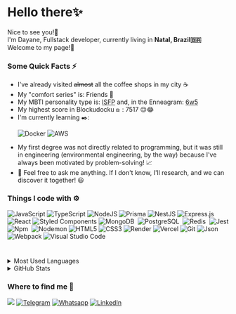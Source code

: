 <!--
**dayanelaura/dayanelaura** is a ✨ _special_ ✨ repository because its `README.md` (this file) appears on your GitHub profile.

Here are some ideas to get you started:

- 🔭 I’m currently working on ...
- 🌱 I’m currently learning ...
- 👯 I’m looking to collaborate on ...
- 🤔 I’m looking for help with ...
- 💬 Ask me about ...
- 📫 How to reach me: ...
- 😄 Pronouns: ...
- ⚡ Fun fact: ...
-->

<h1> Hello there✨ </h1>
<p>Nice to see you!👋</br> I'm Dayane, Fullstack developer, currently living in <b>Natal, Brazil🇧🇷</b> </br> Welcome to my page!🎉</p>

<h3>Some Quick Facts ⚡ </h3>
<ul>
<li> I've already visited <del>almost</del> all the coffee shops in my city ☕ </li>
<li> My "comfort series" is: Friends 💜</li>
<li> My MBTI personality type is: <a href="https://br.indeed.com/conselho-de-carreira/desenvolvimento-de-carreira/personalidade-isfp#:~:text=O%20que%20significa%20ter%20personalidade%20ISFP&text=De%20maneira%20geral%2C%20quem%20tem,uso%20de%20suas%20habilidades%20cognitivas%20." >ISFP</a> and, in the Enneagram: <a href="https://boo.world/en/enneagram/type-6w5" >6w5</a> </li>
<li> My highest score in Blockudocku <img alt="Blockudocku" src="https://cdn.now.gg/apps-content/com.easybrain.block.puzzle.games/icon/blockudoku-puzzle.png" width="10"/> : 7517 😌😂 </li>
<li> I'm currently learning ✒️:
  
  ![Docker](https://img.shields.io/badge/Docker-2CA5E0?style=for-the-badge&logo=docker&logoColor=white)
  ![AWS](https://img.shields.io/badge/Amazon_AWS-FF9900?style=for-the-badge&logo=amazonaws&logoColor=white) 
</li>
<li> My first degree was not directly related to programming, but it was still in engineering (environmental engineering, by the way) because I've always been motivated by problem-solving! 📈</li>
<li> 💬 Feel free to ask me anything. If I don't know, I'll research, and we can discover it together! 😃</li>
</ul>

<h3>Things I code with ⚙️ </h3>

  ![JavaScript](https://img.shields.io/badge/javascript-%23323330.svg?style=for-the-badge&logo=javascript&logoColor=%23F7DF1E)
  ![TypeScript](https://img.shields.io/badge/typescript-%23007ACC.svg?style=for-the-badge&logo=typescript&logoColor=white)
  ![NodeJS](https://img.shields.io/badge/node.js-6DA55F?style=for-the-badge&logo=node.js&logoColor=white)
  ![Prisma](https://img.shields.io/badge/Prisma-3982CE?style=for-the-badge&logo=Prisma&logoColor=white)
  ![NestJS](https://img.shields.io/badge/nestjs-%23E0234E.svg?style=for-the-badge&logo=nestjs&logoColor=white)
  ![Express.js](https://img.shields.io/badge/express.js-%23404d59.svg?style=for-the-badge&logo=express&logoColor=%2361DAFB)
  ![React](https://img.shields.io/badge/react-%2320232a.svg?style=for-the-badge&logo=react&logoColor=%2361DAFB)
  ![Styled Components](https://img.shields.io/badge/styled--components-DB7093?style=for-the-badge&logo=styled-components&logoColor=white)
  ![MongoDB](https://img.shields.io/badge/MongoDB-000?style=for-the-badge&logo=mongodb)&nbsp;
  ![PostgreSQL](https://img.shields.io/badge/-PostgreSQL-000?style=for-the-badge&logo=postgresql)&nbsp;
  ![Redis](https://img.shields.io/badge/Redis-000?&style=for-the-badge&logo=Redis&logoColor=red)&nbsp;
  ![Jest](https://img.shields.io/badge/-jest-%23C21325?style=for-the-badge&logo=jest&logoColor=white)
  ![Npm](https://img.shields.io/badge/Npm-000?style=for-the-badge&logo=npm&logoColor=white)&nbsp;
  ![Nodemon](https://img.shields.io/badge/NODEMON-%23323330.svg?style=for-the-badge&logo=nodemon&logoColor=%BBDEAD)
  ![HTML5](https://img.shields.io/badge/html5-%23E34F26.svg?style=for-the-badge&logo=html5&logoColor=white)
  ![CSS3](https://img.shields.io/badge/css3-%231572B6.svg?style=for-the-badge&logo=css3&logoColor=white)
  ![Render](https://img.shields.io/badge/Render-%46E3B7.svg?style=for-the-badge&logo=render&logoColor=white)
  ![Vercel](https://img.shields.io/badge/vercel-%23000000.svg?style=for-the-badge&logo=vercel&logoColor=white) 
  ![Git](https://img.shields.io/badge/git-%23F05033.svg?style=for-the-badge&logo=git&logoColor=white) 
  ![Json](https://img.shields.io/badge/-Json-000?&style=for-the-badge&logo=json)&nbsp;
  ![Webpack](https://img.shields.io/badge/webpack-%238DD6F9.svg?style=for-the-badge&logo=webpack&logoColor=black)
  ![Visual Studio Code](https://img.shields.io/badge/Visual%20Studio%20Code-0078d7.svg?style=for-the-badge&logo=visual-studio-code&logoColor=white) 

#
<details>
  <summary>Most Used Languages</summary>
  <img height="172em" alt="GitHub Top Languages" src="https://github-readme-stats.vercel.app/api/top-langs/?username=dayanelaura&layout=compact&langs_count=10&theme=midnight-purple&bg_color"/>
</details>
<details>
    <summary>GitHub Stats</summary>
    <img src="https://github-readme-stats.vercel.app/api?username=dayanelaura&theme=midnight-purple&show_icons=true" alt="gitstats" />
</details>

<h3>Where to find me 🔎</h3>
<p>
  <a href = "mailto:dayanelaura3@gmail.com"><img loading="lazy" src="https://img.shields.io/badge/Gmail-D14836?style=for-the-badge&logo=gmail&logoColor=white" target="_blank"></a>
  <a href="https://web.telegram.org/k/#@dayalaura" target="_blank"><img alt="Telegram" src="https://img.shields.io/badge/Telegram-2CA5E0?style=for-the-badge&logo=telegram&logoColor=white" /></a>
  <a href="https://wa.me/qr/XTXQX26JJB7MF1" target="_blank"><img alt="Whatsapp" src="https://img.shields.io/badge/WhatsApp-25D366?style=for-the-badge&logo=whatsapp&logoColor=white" /></a>
  <a href="https://www.linkedin.com/in/dayanelaura-webdev" target="_blank"><img alt="LinkedIn" src="https://img.shields.io/badge/linkedin-%230077B5.svg?&style=for-the-badge&logo=linkedin&logoColor=white" /></a>
</p>
